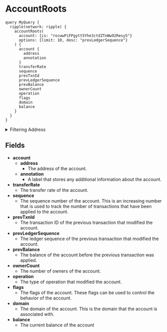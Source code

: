 # AccountRoots

```
query MyQuery {
  ripple(network: ripple) {
    accountRoots(
      account: {is: "rocwwPiFPgytt5Yhe3ctdZTnWw92Resy5"}
      options: {limit: 10, desc: "prevLedgerSequence"}
    ) {
      account {
        address
        annotation
      }
      transferRate
      sequence
      prevTxnId
      prevLedgerSequence
      prevBalance
      ownerCount
      operation
      flags
      domain
      balance
    }
  }
}

```

<details>
<summary>Filtering Address</summary>

</details>

## Fields

-   **account**
    -   **address**
        -   The address of the account.
    -   **annotation**
        -   A label that stores any additional information about the account.
-   **transferRate**
    -   The transfer rate of the account. 
-   **sequence**
    -   The sequence number of the account. This is an increasing number that is used to track the number of transactions that have been applied to the account.
-   **prevTxnId**
    -   The transaction ID of the previous transaction that modified the account.
-   **prevLedgerSequence**
    -   The ledger sequence of the previous transaction that modified the account.
-   **prevBalance**
    -   The balance of the account before the previous transaction was applied.
-   **ownerCount**
    -   The number of owners of the account.
-   **operation**
    -   The type of operation that modified the account.
-   **flags**
    -   The flags of the account. These flags can be used to control the behavior of the account.
-   **domain**
    -   The domain of the account. This is the domain that the account is associated with.
-   **balance**
    -   The current balance of the account